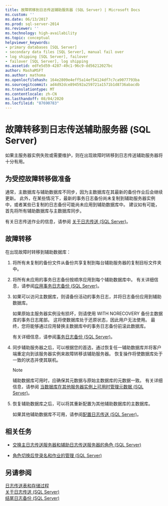 ```yaml
---
title: 故障转移到日志传送辅助服务器 (SQL Server) | Microsoft Docs
ms.custom: ''
ms.date: 06/13/2017
ms.prod: sql-server-2014
ms.reviewer: ''
ms.technology: high-availability
ms.topic: conceptual
helpviewer_keywords:
- primary databases [SQL Server]
- secondary data files [SQL Server], manual fail over
- log shipping [SQL Server], failover
- failover [SQL Server], log shipping
ms.assetid: edfe5d59-4287-49c1-96c9-dd56212027bc
author: MashaMSFT
ms.author: mathoma
ms.openlocfilehash: 164e2809e4eff5a14ef54124df7c7ca9077793ba
ms.sourcegitcommit: ad4d92dce894592a259721a1571b1d8736abacdb
ms.translationtype: MT
ms.contentlocale: zh-CN
ms.lasthandoff: 08/04/2020
ms.locfileid: "87690783"
---
```

# <a name="fail-over-to-a-log-shipping-secondary-sql-server"></a>故障转移到日志传送辅助服务器 (SQL Server)
  如果主服务器实例失败或需要维护，则在出现故障时转移到日志传送辅助服务器将十分有用。  
  
## <a name="preparing-for-a-controlled-failover"></a>为受控故障转移做准备  
 通常，主数据库与辅助数据库不同步，因为主数据库在其最新的备份作业后会继续更新。 此外，在某些情况下，最新的事务日志备份尚未复制到辅助服务器实例中，或者某些已复制的日志备份可能尚未应用到辅助数据库中。 建议如有可能，首先将所有辅助数据库与主数据库同步。  
  
 有关日志传送作业的信息，请参阅 [关于日志传送 (SQL Server)](about-log-shipping-sql-server.md)。  
  
## <a name="failing-over"></a>故障转移  
 在出现故障时转移到辅助数据库：  
  
1.  将所有未复制的备份文件从备份共享复制到每台辅助服务器的复制目标文件夹中。  
  
2.  将所有未应用的事务日志备份按顺序应用到每个辅助数据库中。 有关详细信息，请参阅[应用事务日志备份 (SQL Server)](../../relational-databases/backup-restore/apply-transaction-log-backups-sql-server.md)。  
  
3.  如果可以访问主数据库，则请备份活动的事务日志，并将日志备份应用到辅助数据库。  
  
     如果原始主服务器实例没有损坏，则请使用 WITH NORECOVERY 备份主数据库的事务日志尾部。 这将使数据库处于还原状态，因此用户无法使用。 最终，您将能够通过应用替换主数据库中的事务日志备份前滚此数据库。  
  
     有关详细信息，请参阅[事务日志备份 (SQL Server)](../../relational-databases/backup-restore/transaction-log-backups-sql-server.md)。  
  
4.  同步辅助服务器之后，可以根据您的首选，通过恢复任一辅助数据库并将客户端重定向到该服务器实例来故障转移该辅助服务器。 恢复操作将使数据库处于一致的状态并使其联机。  
  
    > [!NOTE]  
    >  辅助数据库可用时，应确保其元数据与原始主数据库的元数据一致。 有关详细信息，请参阅 [当数据库在其他服务器实例上可用时管理元数据 (SQL Server)](../../relational-databases/databases/manage-metadata-when-making-a-database-available-on-another-server.md)。  
  
5.  恢复辅助数据库之后，可以将其重新配置为其他辅助数据库的主数据库。  
  
     如果其他辅助数据库不可用，请参阅[配置日志传送 (SQL Server)](configure-log-shipping-sql-server.md)。  
  
##  <a name="related-tasks"></a><a name="RelatedTasks"></a> 相关任务  
  
-   [交换主日志传送服务器和辅助日志传送服务器的角色 (SQL Server)](change-roles-between-primary-and-secondary-log-shipping-servers-sql-server.md)  
  
-   [角色切换后登录名和作业的管理 (SQL Server)](../../sql-server/failover-clusters/management-of-logins-and-jobs-after-role-switching-sql-server.md)  
  
## <a name="see-also"></a>另请参阅  
 [日志传送表和存储过程](log-shipping-tables-and-stored-procedures.md)   
 [关于日志传送 (SQL Server)](about-log-shipping-sql-server.md)   
 [结尾日志备份 (SQL Server)](../../relational-databases/backup-restore/tail-log-backups-sql-server.md)  
  
  
